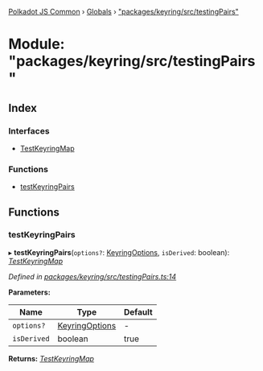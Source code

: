 [Polkadot JS Common](../README.md) › [Globals](../globals.md) › ["packages/keyring/src/testingPairs"](_packages_keyring_src_testingpairs_.md)

# Module: "packages/keyring/src/testingPairs"

## Index

### Interfaces

* [TestKeyringMap](../interfaces/_packages_keyring_src_testingpairs_.testkeyringmap.md)

### Functions

* [testKeyringPairs](_packages_keyring_src_testingpairs_.md#testkeyringpairs)

## Functions

###  testKeyringPairs

▸ **testKeyringPairs**(`options?`: [KeyringOptions](../interfaces/_packages_keyring_src_types_.keyringoptions.md), `isDerived`: boolean): *[TestKeyringMap](../interfaces/_packages_keyring_src_testingpairs_.testkeyringmap.md)*

*Defined in [packages/keyring/src/testingPairs.ts:14](https://github.com/polkadot-js/common/blob/d4e6ad55/packages/keyring/src/testingPairs.ts#L14)*

**Parameters:**

Name | Type | Default |
------ | ------ | ------ |
`options?` | [KeyringOptions](../interfaces/_packages_keyring_src_types_.keyringoptions.md) | - |
`isDerived` | boolean | true |

**Returns:** *[TestKeyringMap](../interfaces/_packages_keyring_src_testingpairs_.testkeyringmap.md)*
